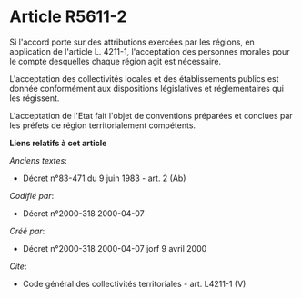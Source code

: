 # Article R5611-2

Si l'accord porte sur des attributions exercées par les régions, en application de l'article L. 4211-1, l'acceptation des
personnes morales pour le compte desquelles chaque région agit est nécessaire. 

L'acceptation des collectivités locales et des établissements publics est donnée conformément aux dispositions législatives
et réglementaires qui les régissent. 

L'acceptation de l'Etat fait l'objet de conventions préparées et conclues par les préfets de région territorialement
compétents.

**Liens relatifs à cet article**

_Anciens textes_:

  - Décret n°83-471 du 9 juin 1983 - art. 2 (Ab)

_Codifié par_:

  - Décret n°2000-318 2000-04-07

_Créé par_:

  - Décret n°2000-318 2000-04-07 jorf 9 avril 2000

_Cite_:

  - Code général des collectivités territoriales - art. L4211-1 (V)
